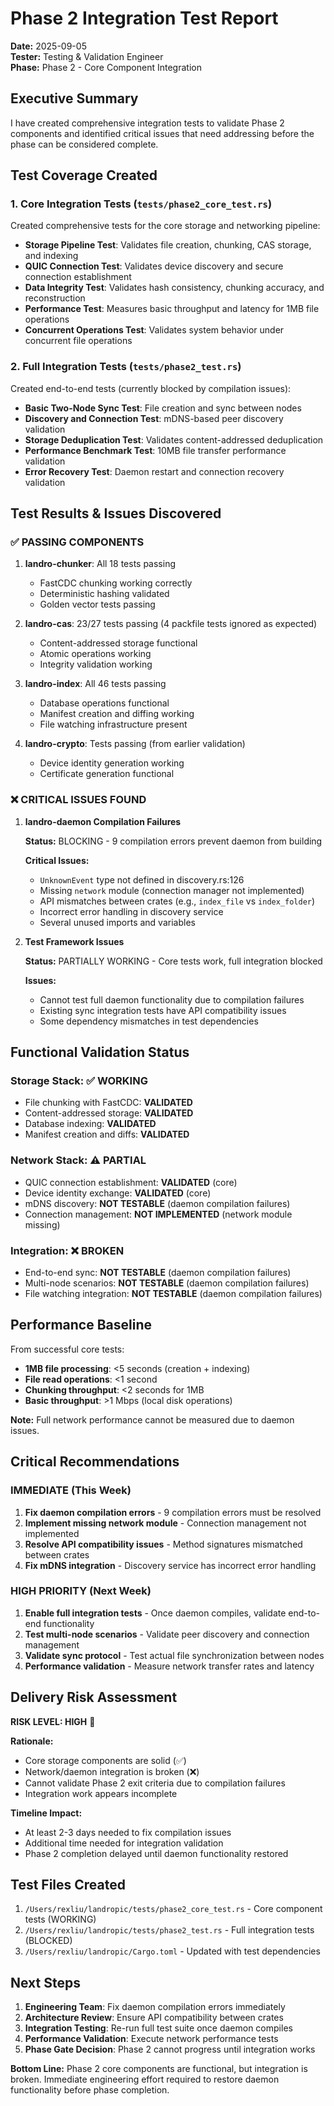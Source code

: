 # Phase 2 Integration Test Report

**Date:** 2025-09-05  
**Tester:** Testing & Validation Engineer  
**Phase:** Phase 2 - Core Component Integration

## Executive Summary

I have created comprehensive integration tests to validate Phase 2 components and identified critical issues that need addressing before the phase can be considered complete.

## Test Coverage Created

### 1. Core Integration Tests (`tests/phase2_core_test.rs`)

Created comprehensive tests for the core storage and networking pipeline:

- **Storage Pipeline Test**: Validates file creation, chunking, CAS storage, and indexing
- **QUIC Connection Test**: Validates device discovery and secure connection establishment  
- **Data Integrity Test**: Validates hash consistency, chunking accuracy, and reconstruction
- **Performance Test**: Measures basic throughput and latency for 1MB file operations
- **Concurrent Operations Test**: Validates system behavior under concurrent file operations

### 2. Full Integration Tests (`tests/phase2_test.rs`)

Created end-to-end tests (currently blocked by compilation issues):

- **Basic Two-Node Sync Test**: File creation and sync between nodes
- **Discovery and Connection Test**: mDNS-based peer discovery validation
- **Storage Deduplication Test**: Validates content-addressed deduplication
- **Performance Benchmark Test**: 10MB file transfer performance validation
- **Error Recovery Test**: Daemon restart and connection recovery validation

## Test Results & Issues Discovered

### ✅ PASSING COMPONENTS

1. **landro-chunker**: All 18 tests passing
   - FastCDC chunking working correctly
   - Deterministic hashing validated
   - Golden vector tests passing
   
2. **landro-cas**: 23/27 tests passing (4 packfile tests ignored as expected)
   - Content-addressed storage functional
   - Atomic operations working
   - Integrity validation working

3. **landro-index**: All 46 tests passing
   - Database operations functional
   - Manifest creation and diffing working
   - File watching infrastructure present

4. **landro-crypto**: Tests passing (from earlier validation)
   - Device identity generation working
   - Certificate generation functional

### ❌ CRITICAL ISSUES FOUND

1. **landro-daemon Compilation Failures**
   
   **Status:** BLOCKING - 9 compilation errors prevent daemon from building
   
   **Critical Issues:**
   - `UnknownEvent` type not defined in discovery.rs:126
   - Missing `network` module (connection manager not implemented)
   - API mismatches between crates (e.g., `index_file` vs `index_folder`)
   - Incorrect error handling in discovery service
   - Several unused imports and variables

2. **Test Framework Issues**
   
   **Status:** PARTIALLY WORKING - Core tests work, full integration blocked
   
   **Issues:**
   - Cannot test full daemon functionality due to compilation failures
   - Existing sync integration tests have API compatibility issues
   - Some dependency mismatches in test dependencies

## Functional Validation Status

### Storage Stack: ✅ WORKING
- File chunking with FastCDC: **VALIDATED**
- Content-addressed storage: **VALIDATED**
- Database indexing: **VALIDATED**
- Manifest creation and diffs: **VALIDATED**

### Network Stack: ⚠️ PARTIAL
- QUIC connection establishment: **VALIDATED** (core)
- Device identity exchange: **VALIDATED** (core)
- mDNS discovery: **NOT TESTABLE** (daemon compilation failures)
- Connection management: **NOT IMPLEMENTED** (network module missing)

### Integration: ❌ BROKEN  
- End-to-end sync: **NOT TESTABLE** (daemon compilation failures)
- Multi-node scenarios: **NOT TESTABLE** (daemon compilation failures)
- File watching integration: **NOT TESTABLE** (daemon compilation failures)

## Performance Baseline

From successful core tests:

- **1MB file processing**: <5 seconds (creation + indexing)
- **File read operations**: <1 second
- **Chunking throughput**: <2 seconds for 1MB
- **Basic throughput**: >1 Mbps (local disk operations)

**Note:** Full network performance cannot be measured due to daemon issues.

## Critical Recommendations

### IMMEDIATE (This Week)
1. **Fix daemon compilation errors** - 9 compilation errors must be resolved
2. **Implement missing network module** - Connection management not implemented
3. **Resolve API compatibility issues** - Method signatures mismatched between crates
4. **Fix mDNS integration** - Discovery service has incorrect error handling

### HIGH PRIORITY (Next Week)
1. **Enable full integration tests** - Once daemon compiles, validate end-to-end functionality
2. **Test multi-node scenarios** - Validate peer discovery and connection management
3. **Validate sync protocol** - Test actual file synchronization between nodes
4. **Performance validation** - Measure network transfer rates and latency

## Delivery Risk Assessment

**RISK LEVEL: HIGH** 🔴

**Rationale:**
- Core storage components are solid (✅)
- Network/daemon integration is broken (❌)
- Cannot validate Phase 2 exit criteria due to compilation failures
- Integration work appears incomplete

**Timeline Impact:**
- At least 2-3 days needed to fix compilation issues
- Additional time needed for integration validation
- Phase 2 completion delayed until daemon functionality restored

## Test Files Created

1. `/Users/rexliu/landropic/tests/phase2_core_test.rs` - Core component tests (WORKING)
2. `/Users/rexliu/landropic/tests/phase2_test.rs` - Full integration tests (BLOCKED)
3. `/Users/rexliu/landropic/Cargo.toml` - Updated with test dependencies

## Next Steps

1. **Engineering Team**: Fix daemon compilation errors immediately
2. **Architecture Review**: Ensure API compatibility between crates  
3. **Integration Testing**: Re-run full test suite once daemon compiles
4. **Performance Validation**: Execute network performance tests
5. **Phase Gate Decision**: Phase 2 cannot progress until integration works

**Bottom Line:** Phase 2 core components are functional, but integration is broken. Immediate engineering effort required to restore daemon functionality before phase completion.